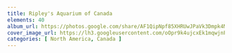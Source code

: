```yaml
---
title: Ripley's Aquarium of Canada
elements: 40
album_url: https://photos.google.com/share/AF1QipNpf85XHRUwJPaVk3Dmpk4M7YDRjzXqVK_fCJFX1UoeDC-B1gspYHwFlKkxCQ9KgQ?key=S0JUVWxjN01KbXVjODY1ako2OU9QLVJEbDJnSGpn
cover_image_url: https://lh3.googleusercontent.com/oOpr9k4ujcxEk1mqwjnP7cVsuRxXfZ5z9e-sAMB6O3spyi8ibWY_tEhwiPYow1ZxjiisgsrUj4rTjP6SsUBuMNqGQo5zVd87QoDjlemMZMmM_Fsxx_jcVbap7Gm_VyQG7yQTAe0shC2R6RxvNddWOE06BHuFcWSqib4rmvdc23W2CxW1k-rNbIV63RbkUSV4aLv0j2TzS_5W9kBurJQcwsWD_KSwSeEi67KBJC6NxT47cLEVjsabEXRVTsDdZ_BoGywMEZ7QKje_GIy_uCOzZ5oW4CMsTgX4ptXfGnZFJu2gW6GpXQ83ATPOAvhQpGRDe7uruXDLHy1iLXIIixVnQtywraJQy9NkzTP7DmYOJQKeBb4NbedUnCbNS0dx02_VbItxwP_19t96AZxEIzxSeqXChJl5NLdufDHgtPMLnaYpdv46DwanN_oD4xPsVAt2yx9OM8l1kyhx2cpojdISpitPTPF1rrCOJXMy9btFeivl1va39n76vyi4Prmk0AUljdQ9cmxUchxZIbomLhSfwQoXZ5X6lH8GzX-lFL2Ss5j9obctdzG8U89owQqHz0yxtIzfZxtC_OyKHirC0vKqLsJQIt4U5VO7r58rdHU4SCpR_UNDW82ubDX8umGcB5patGnBhEBHHbvYuo08yL9TnVwvBI6VxDVNnQG2NLrxV-SGqL3uIhFJXX4=s195-p-k-no
categories: [ North America, Canada ]
---
```

